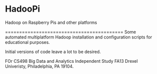 HadooPi
=======

Hadoop on Raspberry Pis and other platforms

==========================================
Some automated multiplatform Hadoop installation and configuration scripts for educational purposes.

Initial versions of code leave a lot to be desired.

FOr CS498 Big Data and Analytics Independent Study FA13 Drexel Univeristy, Philadelphia, PA 19104.

